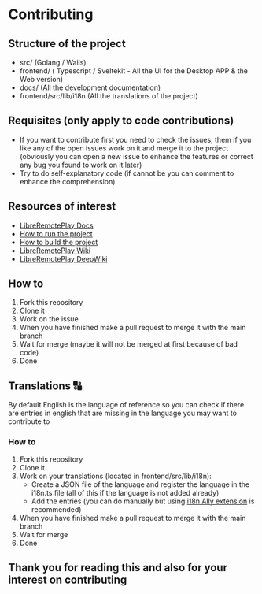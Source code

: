 # Contributing

## Structure of the project

  - src/ (Golang / Wails)
  - frontend/ ( Typescript / Sveltekit - All the UI for the Desktop APP & the Web version)
  - docs/ (All the development documentation)
  - frontend/src/lib/i18n (All the translations of the project)

## Requisites (only apply to code contributions)
  - If you want to contribute first you need to check the issues, them if you like any of the open issues work on it and merge it to the project (obviously you can open a new issue to enhance the features or correct any bug you found to work on it later)
  - Try to do self-explanatory code (if cannot be you can comment to enhance the comprehension)

## Resources of interest

  - [LibreRemotePlay Docs](./docs/README.md)
  - [How to run the project](./README.md#run-dev)
  - [How to build the project](./README.md#build)
  - [LibreRemotePlay Wiki](https://github.com/PiterWeb/LibreRemotePlay/wiki)
  - [LibreRemotePlay DeepWiki](https://deepwiki.com/PiterWeb/LibreRemotePlay)

## How to

  1. Fork this repository
  2. Clone it
  3. Work on the issue
  4. When you have finished make a pull request to merge it with the main branch
  5. Wait for merge (maybe it will not be merged at first because of bad code)
  6. Done

## Translations 🔠

By default English is the language of reference so you can check if there are entries in english that are missing in the language you may want to contribute to 

### How to

  1. Fork this repository
  2. Clone it
  3. Work on your translations (located in frontend/src/lib/i18n):
     - Create a JSON file of the language and register the language in the i18n.ts file (all of this if the language is not added already)
     - Add the entries (you can do manually but using [i18n Ally extension](https://marketplace.visualstudio.com/items?itemName=Lokalise.i18n-ally) is recommended)
  5. When you have finished make a pull request to merge it with the main branch
  6. Wait for merge
  7. Done


## Thank you for reading this and also for your interest on contributing
